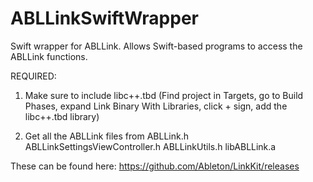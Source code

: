 # ABLLinkSwiftWrapper
Swift wrapper for ABLLink. Allows Swift-based programs to access the ABLLink functions.

REQUIRED:

1) Make sure to include libc++.tbd 
(Find project in Targets, go to Build Phases, expand Link Binary With Libraries, click + sign, add the libc++.tbd library)

2) Get all the ABLLink files from 
ABLLink.h
ABLLinkSettingsViewController.h
ABLLinkUtils.h
libABLLink.a

These can be found here: https://github.com/Ableton/LinkKit/releases

